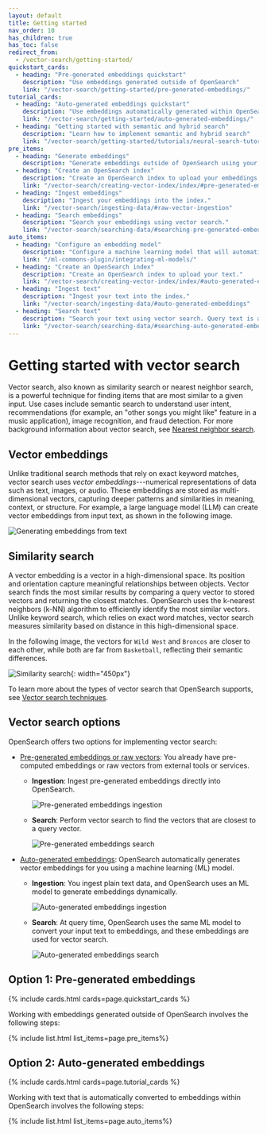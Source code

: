 ```yaml
---
layout: default
title: Getting started
nav_order: 10
has_children: true
has_toc: false
redirect_from:
  - /vector-search/getting-started/
quickstart_cards:
  - heading: "Pre-generated embeddings quickstart"
    description: "Use embeddings generated outside of OpenSearch"
    link: "/vector-search/getting-started/pre-generated-embeddings/"
tutorial_cards:
  - heading: "Auto-generated embeddings quickstart"
    description: "Use embeddings automatically generated within OpenSearch"
    link: "/vector-search/getting-started/auto-generated-embeddings/"
  - heading: "Getting started with semantic and hybrid search"
    description: "Learn how to implement semantic and hybrid search"
    link: "/vector-search/getting-started/tutorials/neural-search-tutorial/"
pre_items:
  - heading: "Generate embeddings"
    description: "Generate embeddings outside of OpenSearch using your favorite embedding utility."
  - heading: "Create an OpenSearch index"
    description: "Create an OpenSearch index to upload your embeddings."
    link: "/vector-search/creating-vector-index/index/#pre-generated-embeddings-or-raw-vectors"
  - heading: "Ingest embeddings"
    description: "Ingest your embeddings into the index."
    link: "/vector-search/ingesting-data/#raw-vector-ingestion"
  - heading: "Search embeddings"
    description: "Search your embeddings using vector search."
    link: "/vector-search/searching-data/#searching-pre-generated-embeddings-or-raw-vectors"
auto_items:
  - heading: "Configure an embedding model"
    description: "Configure a machine learning model that will automatically generate embeddings from your text at ingest time and query time."
    link: "/ml-commons-plugin/integrating-ml-models/"
  - heading: "Create an OpenSearch index"
    description: "Create an OpenSearch index to upload your text."
    link: "/vector-search/creating-vector-index/index/#auto-generated-embeddings"
  - heading: "Ingest text"
    description: "Ingest your text into the index."
    link: "/vector-search/ingesting-data/#auto-generated-embeddings"
  - heading: "Search text"
    description: "Search your text using vector search. Query text is automatically converted to vector embeddings and compared to document embeddings."
    link: "/vector-search/searching-data/#searching-auto-generated-embeddings"
---
```


# Getting started with vector search

Vector search, also known as similarity search or nearest neighbor search, is a powerful technique for finding items that are most similar to a given input. Use cases include semantic search to understand user intent, recommendations (for example, an "other songs you might like" feature in a music application), image recognition, and fraud detection. For more background information about vector search, see [Nearest neighbor search](https://en.wikipedia.org/wiki/Nearest_neighbor_search).

## Vector embeddings

Unlike traditional search methods that rely on exact keyword matches, vector search uses _vector embeddings_---numerical representations of data such as text, images, or audio. These embeddings are stored as multi-dimensional vectors, capturing deeper patterns and similarities in meaning, context, or structure. For example, a large language model (LLM) can create vector embeddings from input text, as shown in the following image.

![Generating embeddings from text]({{site.url}}{{site.baseurl}}/images/vector-search/embeddings.png)

## Similarity search

A vector embedding is a vector in a high-dimensional space. Its position and orientation capture meaningful relationships between objects. Vector search finds the most similar results by comparing a query vector to stored vectors and returning the closest matches. OpenSearch uses the k-nearest neighbors (k-NN) algorithm to efficiently identify the most similar vectors. Unlike keyword search, which relies on exact word matches, vector search measures similarity based on distance in this high-dimensional space.

In the following image, the vectors for `Wild West` and `Broncos` are closer to each other, while both are far from `Basketball`, reflecting their semantic differences.

![Similarity search]({{site.url}}{{site.baseurl}}/images/vector-search/vector-similarity.jpg){: width="450px"}

To learn more about the types of vector search that OpenSearch supports, see [Vector search techniques]({{site.url}}{{site.baseurl}}/vector-search/vector-search-techniques/).

## Vector search options

OpenSearch offers two options for implementing vector search:

- [Pre-generated embeddings or raw vectors](#option-1-pre-generated-embeddings): You already have pre-computed embeddings or raw vectors from external tools or services.
  - **Ingestion**: Ingest pre-generated embeddings directly into OpenSearch. 

      ![Pre-generated embeddings ingestion]({{site.url}}{{site.baseurl}}/images/vector-search/raw-vector-ingest.png)
  - **Search**: Perform vector search to find the vectors that are closest to a query vector.

      ![Pre-generated embeddings search]({{site.url}}{{site.baseurl}}/images/vector-search/raw-vector-search.png)

- [Auto-generated embeddings](#option-2-auto-generated-embeddings): OpenSearch automatically generates vector embeddings for you using a machine learning (ML) model.
  - **Ingestion**:  You ingest plain text data, and OpenSearch uses an ML model to generate embeddings dynamically. 

      ![Auto-generated embeddings ingestion]({{site.url}}{{site.baseurl}}/images/vector-search/auto-vector-ingest.png)
  - **Search**: At query time, OpenSearch uses the same ML model to convert your input text to embeddings, and these embeddings are used for vector search.

      ![Auto-generated embeddings search]({{site.url}}{{site.baseurl}}/images/vector-search/auto-vector-search.png)

## Option 1: Pre-generated embeddings

{% include cards.html cards=page.quickstart_cards %}

Working with embeddings generated outside of OpenSearch involves the following steps:

{% include list.html list_items=page.pre_items%}

## Option 2: Auto-generated embeddings

{% include cards.html cards=page.tutorial_cards %}

Working with text that is automatically converted to embeddings within OpenSearch involves the following steps:

{% include list.html list_items=page.auto_items%}

